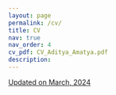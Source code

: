 ```yaml
---
layout: page
permalink: /cv/
title: CV
nav: true
nav_order: 4
cv_pdf: CV_Aditya_Amatya.pdf
description: 
---
```

<!--This is a description of the page. You can modify it in '_pages/cv.md'. You can also change or remove the top pdf download button. Use cv as layout for customized cv page and edit the cv.yml  -->

<!-- <embed src="{{ page.cv_pdf | prepend: 'assets/pdf/' | relative_url}}" width="500" height="60075" type="application/pdf"> -->

<a
            href="{{ page.cv_pdf | prepend: 'assets/pdf/' | relative_url}}"
            target="_blank"
            rel="noopener noreferrer"
            class="float-right"
            ><i class="fa-solid fa-file-pdf"></i> Updated on March, 2024 </a>

<br>


<div class="resume-pdf">
    <object data="{{ page.cv_pdf | prepend: 'assets/pdf/' | relative_url}}" width="100%" height="825" type="application/pdf"></object>
</div>

<!-- <iframe class="resume-pdf"  
    width="100%" 
    height="825" 
    src="{{ site.url }}{{ site.baseurl }}/assets/pdf/CV_Aditya_Amatya.pdf"> 
</iframe>  -->

